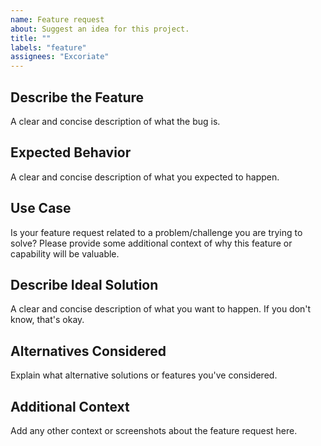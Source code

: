 ```yaml
---
name: Feature request
about: Suggest an idea for this project.
title: ""
labels: "feature"
assignees: "Excoriate"
---
```


## Describe the Feature

A clear and concise description of what the bug is.

## Expected Behavior

A clear and concise description of what you expected to happen.

## Use Case

Is your feature request related to a problem/challenge you are trying to solve?
Please provide some additional context of why this feature or capability will be
valuable.

## Describe Ideal Solution

A clear and concise description of what you want to happen. If you don't know,
that's okay.

## Alternatives Considered

Explain what alternative solutions or features you've considered.

## Additional Context

Add any other context or screenshots about the feature request here.
